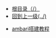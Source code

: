 * [根目录（/）](/README)
* [回到上一级(../)](docs/BigData/README.md)
- [ambari搭建教程](BigData/ambari/ambari.md)

